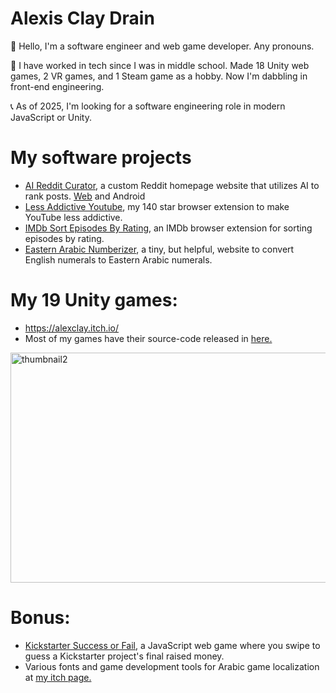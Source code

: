# Alexis Clay Drain
👋 Hello, I'm a software engineer and web game developer. Any pronouns.  

🌱 I have worked in tech since I was in middle school. Made 18 Unity web games, 2 VR games, and 1 Steam game as a hobby. Now I'm dabbling in front-end engineering.  

📞 As of 2025, I'm looking for a software engineering role in modern JavaScript or Unity.  

# My software projects  
- [AI Reddit Curator](https://github.com/AlexisDrain/ai-reddit-curator), a custom Reddit homepage website that utilizes AI to rank posts. [Web](https://alexisdrain.github.io/ai-reddit-curator/) and Android
- [Less Addictive Youtube](https://github.com/AlexisDrain/Less-Addictive-YouTube), my 140 star browser extension to make YouTube less addictive.  
- [IMDb Sort Episodes By Rating](https://github.com/AlexisDrain/IMDb-Sort-Episodes-By-Rating), an IMDb browser extension for sorting episodes by rating.  
- [Eastern Arabic Numberizer](https://github.com/AlexisDrain/ArabicNumberizer/), a tiny, but helpful, website to convert English numerals to Eastern Arabic numerals.  

# My 19 Unity games:  
- https://alexclay.itch.io/  
- Most of my games have their source-code released in [here.](https://github.com/AlexisDrain?tab=repositories)  

<a href="https://www.youtube.com/watch?v=gQtmXqx_vE4">
  <img width="640" height="368" alt="thumbnail2" 
       src="https://github.com/user-attachments/assets/42fb21ae-79f3-478a-a648-8f68ae44ceb1" />
</a>

# Bonus:
- [Kickstarter Success or Fail,](https://github.com/AlexisDrain/Kickstarter-Success-or-Fail) a JavaScript web game where you swipe to guess a Kickstarter project's final raised money.
- Various fonts and game development tools for Arabic game localization at [my itch page.](https://alexclay.itch.io/)
